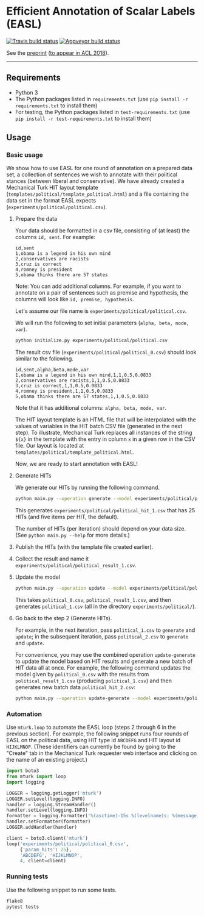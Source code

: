 
# Efficient Annotation of Scalar Labels (EASL)

[![Travis build status](https://travis-ci.org/cjmay/EASL.svg?branch=master)](https://travis-ci.org/cjmay/EASL)
[![Appveyor build status](https://ci.appveyor.com/api/projects/status/7fy00a0hr7hklxc3/branch/master?svg=true)](https://ci.appveyor.com/project/cjmay/easl/branch/master)

See the [preprint](https://arxiv.org/abs/1806.01170) ([to appear in ACL 2018](https://acl2018.org/programme/papers/)).

- - - 
## Requirements

- Python 3
- The Python packages listed in `requirements.txt` (use `pip install -r requirements.txt` to install them)
- For testing, the Python packages listed in `test-requirements.txt` (use `pip install -r test-requirements.txt` to install them)

## Usage

### Basic usage

We show how to use EASL for one round of annotation on a prepared data set, a collection of sentences we wish to annotate with their political stances (between liberal and conservative).  We have already created a Mechanical Turk HIT layout template (`templates/political/template_political.html`) and a file containing the data set in the format EASL expects (`experiments/political/political.csv`). 
    
1. Prepare the data
    
    Your data should be formatted in a csv file, consisting of (at least) the columns `id, sent`.  For example:

    ```
    id,sent
    1,obama is a legend in his own mind
    2,conservatives are racists
    3,cruz is correct
    4,romney is president
    5,obama thinks there are 57 states
    ```
    
    Note: You can add additional columns. For example, if you want to annotate on a pair of sentences such as premise and hypothesis, the columns will look like `id, premise, hypothesis`.
    
    Let's assume our file name is `experiments/political/political.csv`.
    
    We will run the following to set initial parameters (`alpha, beta, mode, var`).
    
    ```bash
    python initialize.py experiments/political/political.csv
    ```

    The result csv file (`experiments/political/political_0.csv`) should look similar to the following. 
    
    ```
    id,sent,alpha,beta,mode,var
    1,obama is a legend in his own mind,1,1,0.5,0.0833
    2,conservatives are racists,1,1,0.5,0.0833
    3,cruz is correct,1,1,0.5,0.0833
    4,romney is president,1,1,0.5,0.0833
    5,obama thinks there are 57 states,1,1,0.5,0.0833
    ```
       
    Note that it has additional columns: `alpha, beta, mode, var`.
    
    The HIT layout template is an HTML file that will be interpolated with the values of variables in the HIT batch CSV file (generated in the next step).  To illustrate, Mechanical Turk replaces all instances of the string `${x}` in the template with the entry in column `x` in a given row in the CSV file.  Our layout is located at `templates/political/template_political.html`.
    
    Now, we are ready to start annotation with EASL!

1. Generate HITs

    We generate our HITs by running the following command. 
    
    ```bash
    python main.py --operation generate --model experiments/political/political_0.csv --hits 25
    ```

    This generates `experiments/political/political_hit_1.csv` that has 25 HITs (and five items per HIT, the default).
    
    The number of HITs (per iteration) should depend on your data size. (See `python main.py --help` for more details.)
    
1. Publish the HITs (with the template file created earlier).

1. Collect the result and name it `experiments/political/political_result_1.csv`.

1. Update the model

    ```bash
    python main.py --operation update --model experiments/political/political_0.csv
    ```

    This takes `political_0.csv`, `political_result_1.csv`, and then generates `political_1.csv` (all in the directory `experiments/political/`).
    
1. Go back to the step 2 (Generate HITs). 

    For example, in the next iteration, pass `political_1.csv` to `generate` and `update`; in the subsequent iteration, pass `political_2.csv` to `generate` and `update`.
    
    For convenience, you may use the combined operation `update-generate` to update the model based on HIT results and generate a new batch of HIT data all at once.  For example, the following command updates the model given by `political_0.csv` with the results from `political_result_1.csv` (producing `political_1.csv`) and then generates new batch data `political_hit_2.csv`:

    ```bash
    python main.py --operation update-generate --model experiments/political/political_0.csv --hits 25
    ```
    
### Automation

Use `mturk.loop` to automate the EASL loop (steps 2 through 6 in the previous section).  For example, the following snippet runs four rounds of EASL on the political data, using HIT type id `ABCDEFG` and HIT layout id `HIJKLMNOP`.  (These identifiers can currently be found by going to the "Create" tab in the Mechanical Turk requester web interface and clicking on the name of an existing project.)

```python
import boto3
from mturk import loop
import logging

LOGGER = logging.getLogger('mturk')
LOGGER.setLevel(logging.INFO)
handler = logging.StreamHandler()
handler.setLevel(logging.INFO)
formatter = logging.Formatter('%(asctime)-15s %(levelname)s: %(message)s')
handler.setFormatter(formatter)
LOGGER.addHandler(handler)

client = boto3.client('mturk')
loop('experiments/political/political_0.csv',
     {'param_hits': 25},
     'ABCDEFG', 'HIJKLMNOP',
     4, client=client)
```

### Running tests

Use the following snippet to run some tests.

```bash
flake8
pytest tests
```